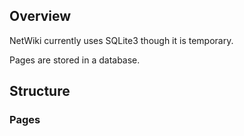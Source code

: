 
## Overview
NetWiki currently uses SQLite3 though it is temporary.

Pages are stored in a database.

## Structure

### Pages

